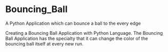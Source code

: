 # Bouncing_Ball
A Python Application which can bounce a ball to the every edge



Creating a Bouncing Ball Application with Python Language. 
The Bouncing Ball Application has the specialty that it can change the color of the bouncing ball itself at every new run.
